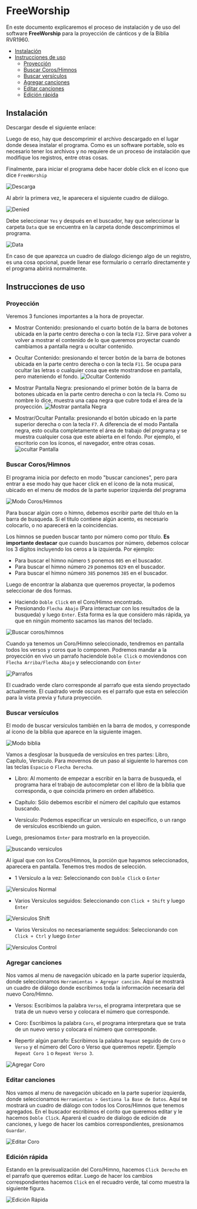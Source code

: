 # FreeWorship
En este documento explicaremos el proceso de instalación y de uso del software **FreeWorship** para la proyección de cánticos y de la Biblia RVR1960.
- [Instalación](#instalación)
- [Instrucciones de uso](#Instrucciones-de-uso)
    - [Proyección](#proyección)
    - [Buscar Coros/Himnos](#Buscar-coros/himnos)
    - [Buscar versículos](#Buscar-versículos)
    - [Agregar canciones](#Agregar-canciones)
    - [Editar canciones](#Editar-canciones)
    - [Edición rápida](#Edición-rápida)

## Instalación
Descargar desde el siguiente enlace: 

Luego de eso, hay que descomprimir el archivo descargado en el lugar donde desea instalar el programa. Como es un software portable, solo es necesario tener los archivos y no requiere de un proceso de instalación que modifique los registros, entre otras cosas.

Finalmente, para iniciar el programa debe hacer doble click en el ícono que dice `FreeWorship`

![Descarga](assets/launch_Step.png)

Al abrir la primera vez, le aparecera el siguiente cuadro de diálogo.

![Denied](assets/denied.png)

Debe seleccionar `Yes` y después en el buscador, hay que seleccionar la carpeta `Data` que se encuentra en la carpeta donde descomprimimos el programa.

![Data](assets/data.png)

En caso de que aparezca un cuadro de dialogo diciengo algo de un registro, es una cosa opcional, puede llenar ese formulario o cerrarlo directamente y el programa abirirá normalmente.

## Instrucciones de uso
### Proyección
Veremos 3 funciones importantes a la hora de proyectar.

- Mostrar Contenido: presionando el cuarto botón de la barra de botones ubicada en la parte centro derecha o con la tecla `F12`. Sirve para volver a volver a mostrar el contenido de lo que queremos proyectar cuando cambiamos a pantalla negra u ocultar contenido.

- Ocultar Contenido: presionando el tercer botón de la barra de botones ubicada en la parte centro derecha o con la tecla `F11`. Se ocupa para ocultar las letras o cualquier cosa que este mostrandose en pantalla, pero mateniendo el fondo.
![Ocultar Contenido](assets/ocultar_contenido.gif)

- Mostrar Pantalla Negra: presionando el primer botón de la barra de botones ubicada en la parte centro derecha o con la tecla `F9`. Como su nombre lo dice, muestra una capa negra que cubre toda el área de la proyección.
![Mostrar pantalla Negra](assets/mostrar_negro.gif)

- Mostrar/Ocultar Pantalla: presionando el botón ubicado en la parte superior derecha o con la tecla `F7`. A diferencia de el modo Pantalla negra, esto oculta completamente el área de trabajo del programa y se muestra cualquier cosa que este abierta en el fondo. Por ejemplo, el escritorio con los íconos, el navegador, entre otras cosas.
![ocultar Pantalla](assets/ocultar_pantalla.gif)

### Buscar Coros/Himnos
El programa inicia por defecto en modo "buscar canciones", pero para entrar a ese modo hay que hacer click en el ícono de la nota musical, ubicado en el menu de modos de la parte superior izquierda del programa

![Modo Coros/Himnos](assets/canciones_mode.png)

Para buscar algún coro o himno, debemos escribir parte del título en la barra de busqueda. Si el titulo contiene algún acento, es necesario colocarlo, o no aparecerá en la coincidencias.

Los himnos se pueden buscar tanto por número como por título. **Es importante destacar** que cuando buscamos por número, debemos colocar los 3 dígitos incluyendo los ceros a la izquierda. Por ejemplo:

- Para buscar el himno número `5` ponemos `005` en el buscador.
- Para buscar el himno número `29` ponemos `029` en el buscador.
- Para buscar el himno número `385` ponemos `385` en el buscador.

Luego de encontrar la alabanza que queremos proyectar, la podemos seleccionar de dos formas.

- Haciendo `Doble Click` en el Coro/Himno encontrado.
- Presionando `Flecha Abajo` (Para interactuar con los resultados de la busqueda) y luego `Enter`. Esta forma es la que considero más rápida, ya que en ningún momento sacamos las manos del teclado.

![Buscar coros/himnos](assets/canciones.gif)

Cuando ya tenemos un Coro/Himno seleccionado, tendremos en pantalla todos los versos y coros que lo componen. Podremos mandar a la proyección en vivo un parrafo haciendole `Doble Click` o moviendonos con `Flecha Arriba/Flecha Abajo` y seleccionando con `Enter`

![Parrafos](assets/canciones_preview.gif)

El cuadrado verde claro corresponde al parrafo que esta siendo proyectado actualmente.
El cuadrado verde oscuro es el parrafo que esta en selección para la vista previa y futura proyección.

### Buscar versículos

El modo de buscar versículos también en la barra de modos, y corresponde al ícono de la bíblia que aparece en la siguiente imagen.

![Modo biblia](assets/biblia_mode.png)

Vamos a desglosar la busqueda de versículos en tres partes: Libro, Capítulo, Versículo. Para movernos de un paso al siguiente lo haremos con las teclas `Espacio` o `Flecha Derecha`.

- Libro: Al momento de empezar a escribir en la barra de busqueda, el programa hara el trabajo de autocompletar con el libro de la bíblia que corresponda, o que coincida primero en orden alfabético.

- Capítulo: Sólo debemos escribir el número del capítulo que estamos buscando.

- Versículo: Podemos especificar un versículo en especifico, o un rango de versículos escribiendo un guion.

Luego, presionamos `Enter` para mostrarlo en la proyección.

![buscando versiculos](assets/versiculos.gif)

Al igual que con los Coros/Himnos, la porción que hayamos seleccionados, aparecera en pantalla. Tenemos tres modos de selección.

- 1 Versículo a la vez: Seleccionando con `Doble Click` o `Enter`

![Versiculos Normal](assets/versiculos_normal.gif)

- Varios Versículos seguidos: Seleccionando con `Click + Shift` y luego `Enter`

![Versiculos Shift](assets/versiculos_shift.gif)

- Varios Versículos no necesariamente seguidos: Seleccionando con `Click + Ctrl` y luego `Enter`

![Versiculos Control](assets/versiculos_control.gif)

### Agregar canciones

Nos vamos al menu de navegación ubicado en la parte superior izquierda, donde seleccionamos `Herramientas > Agregar canción`.
Aquí se mostrará un cuadro de diálogo donde escribimos toda la información necesaria del nuevo Coro/Himno.

- Versos: Escribimos la palabra `Verso`, el programa interpretara que se trata de un nuevo verso y colocara el número que corresponde.

- Coro: Escribimos la palabra `Coro`, el programa interpretara que se trata de un nuevo verso y colocara el número que corresponde.

- Repertir algún parrafo: Escribimos la palabra `Repeat` seguido de `Coro` o `Verso` y el número del Coro o Verso que queremos repetir. Ejemplo `Repeat Coro 1` o `Repeat Verso 3`.

![Agregar Coro](assets/agregar_coro.gif)

### Editar canciones
Nos vamos al menu de navegación ubicado en la parte superior izquierda, donde seleccionamos `Herramientas > Gestiona la Base de Datos`.
Aquí se mostrará un cuadro de diálogo con todos los Coros/Himnos que tenemos agregados. En el buscador escribimos el corito que queremos editar y le hacemos `Doble Click`. Aparerá el cuadro de dialogo de edición de canciones, y luego de hacer los cambios correspondientes, presionamos `Guardar`.

![Editar Coro](assets/edicion.gif)

### Edición rápida
Estando en la previsualización del Coro/Himno, hacemos `Click Derecho` en el parrafo que queremos editar. Luego de hacer los cambios correspondientes hacemos `Click` en el recuadro verde, tal como muestra la siguiente figura.

![Edición Rápida](assets/edicion_rapida.gif)